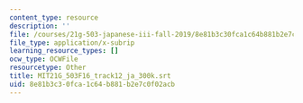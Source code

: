 ```yaml
---
content_type: resource
description: ''
file: /courses/21g-503-japanese-iii-fall-2019/8e81b3c30fca1c64b881b2e7c0f02acb_MIT21G_503F16_track12_ja_300k.srt
file_type: application/x-subrip
learning_resource_types: []
ocw_type: OCWFile
resourcetype: Other
title: MIT21G_503F16_track12_ja_300k.srt
uid: 8e81b3c3-0fca-1c64-b881-b2e7c0f02acb
---
```


